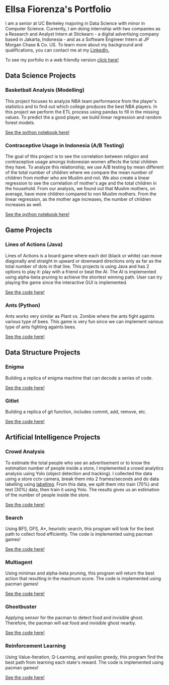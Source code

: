 # Ellsa Fiorenza's Portfolio
I am a senior at UC Berkeley majoring in Data Science with minor in Computer Science. Currently, I am doing internship with two companies as a Research and Analyst Intern at Stickearn - a digital advertising company based in Jakarta, Indonesia - and as a Software Engineer Intern at JP Morgan Chase & Co. US. To learn more about my background and qualifications, you can contact me at my <a href="https://www.linkedin.com/in/ellsa-fiorenza/">LinkedIn.</a>

To see my porfolio in a web friendly version <a href="#">click here!</a>

## Data Science Projects
### Basketball Analysis (Modelling)
This project focuses to analyze NBA team performance from the player's statistics and to find out which college produces the best NBA players. In this project we perform the ETL process using pandas to fill in the missing values. To predict the a good player, we build linear regression and random forest models.

<a href="https://github.com/ellsafiorenza/ellsafiorenza.github.io/blob/main/finalproj_done.ipynb" class="button">See the python notebook here!</a>

### Contraceptive Usage in Indonesia (A/B Testing)
The goal of this project is to see the correlation between religion and contraceptive usage amongs Indonesian women affects the total children they have.  To analyze this relationship, we use A/B testing by mean different of the total number of children where we compare the mean number of children from mother who are Muslim and not. We also create a linear regression to see the correlation of mother's age and the total children in the household. From our analysis, we found  out that Muslim mothers, on average, have more children compared to non Muslim mothers. From the linear regression, as the mother age increases, the number of children increases as well.

<a href="https://github.com/ellsafiorenza/ellsafiorenza.github.io/blob/main/contraceptives_final_project.ipynb" class="button">See the python notebook here!</a>



## Game Projects
### Lines of Actions (Java)
Lines of Actions is a board game where each dot (black or white) can move diagonally and straight in upward or downward directions only as far as the total number of dots in that line. This projects is using Java and has 2 options to play it: play with a friend or beat the AI. The AI is implemented using alpha-beta pruning to achieve the shortest winning path. User can try playing the game since the interactive GUI is implemented.

<a href="https://github.com/ellsafiorenza/ellsafiorenza.github.io/tree/main/loa"> See the code here!</a>

### Ants (Python)
Ants works very similar as Plant vs. Zombie where the ants fight againts various type of bees. This game is very fun since we can implement various type of ants fighting againts bees.

<a href="https://github.com/ellsafiorenza/ellsafiorenza.github.io/tree/main/ants" class="button">See the code here!</a>



## Data Structure Projects
### Enigma
Building a replica of enigma machine that can decode a series of code.

<a href="https://github.com/ellsafiorenza/ellsafiorenza.github.io/tree/main/enigma" class="button">See the code here!</a>

### Gitlet
Building a replica of git function, includes commit, add, remove, etc.

<a href="https://github.com/ellsafiorenza/ellsafiorenza.github.io/tree/main/gitlet" class="button">See the code here!</a>



## Artificial Intelligence Projects
### Crowd Analysis
To estimate the total people who see an advertisement or to know the estimation number of people inside a store, I implemented a crowd analytics analysis using Yolo (object detection and tracking). I collected the data using a store cctv camera, break them into 2 frames/seconds and do data labelling using <a href="https://github.com/tzutalin/labelImg">labelImg</a>. From this data, we split them into train (70%) and test (30%) data, then train it using Yolo. The results gives us an estimation of the number of people inside the store.

<a href="https://github.com/ellsafiorenza/ellsafiorenza.github.io/tree/main/crowd%20analytics" class="button">See the code here!</a>

### Search
Using BFS, DFS, A*, heuristic search, this program will look for the best path to collect food efficiently. The code is implemented using pacman games!

<a href="https://github.com/ellsafiorenza/ellsafiorenza.github.io/tree/main/search" class="button">See the code here!</a>

### Multiagent
Using minimax and alpha-beta pruning, this program will return the best action that resulting in the maximum score. The code is implemented using pacman games!

<a href="https://github.com/ellsafiorenza/ellsafiorenza.github.io/tree/main/multiagent" class="button">See the code here!</a>

### Ghostbuster
Applying sensor for the pacman to detect food and invisible ghost. Therefore, the pacman will eat food and invisible ghost nearby.

<a href="https://github.com/ellsafiorenza/ellsafiorenza.github.io/tree/main/tracking" class="button">See the code here!</a>

### Reinforcement Learning
Using Value-Iteration, Q-Learning, and epsilon greedy, this program find the best path from learning each state's reward. The code is implemented using pacman games!

<a href="https://github.com/ellsafiorenza/ellsafiorenza.github.io/tree/main/reinforcement" class="button">See the code here!</a>
